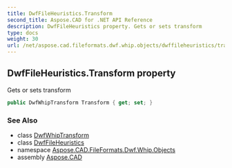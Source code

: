 ```yaml
---
title: DwfFileHeuristics.Transform
second_title: Aspose.CAD for .NET API Reference
description: DwfFileHeuristics property. Gets or sets transform
type: docs
weight: 30
url: /net/aspose.cad.fileformats.dwf.whip.objects/dwffileheuristics/transform/
---
```

## DwfFileHeuristics.Transform property

Gets or sets transform

```csharp
public DwfWhipTransform Transform { get; set; }
```

### See Also

* class [DwfWhipTransform](../../dwfwhiptransform/)
* class [DwfFileHeuristics](../)
* namespace [Aspose.CAD.FileFormats.Dwf.Whip.Objects](../../dwffileheuristics/)
* assembly [Aspose.CAD](../../../)


